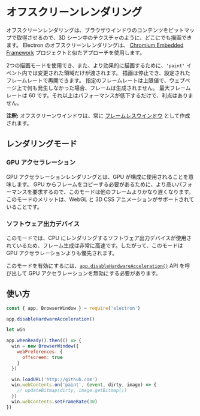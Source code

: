 # オフスクリーンレンダリング

オフスクリーンレンダリングは、ブラウザウインドウのコンテンツをビットマップで取得させるので、3D シーン中のテクスチャのように、どこにでも描画できます。 Electron のオフスクリーンレンダリングは、 [Chromium Embedded Framework](https://bitbucket.org/chromiumembedded/cef) プロジェクトと似たアプローチを使用します。

2つの描画モードを使用でき、また、より効果的に描画するために、`'paint'` イベント内では変更された領域だけが渡されます。 描画は停止でき、設定されたフレームレートで再開できます。 指定のフレームレートは上限値で、ウェブページ上で何も発生しなかった場合、フレームは生成されません。 最大フレームレートは 60 です。それ以上はパフォーマンスが低下するだけで、利点はありません。

**注釈:** オフスクリーンウインドウは、常に [フレームレスウインドウ](../api/frameless-window.md) として作成されます。

## レンダリングモード

### GPU アクセラレーション

GPU アクセラレーションレンダリングとは、GPU が構成に使用されることを意味します。 GPU からフレームをコピーする必要があるために、より高いパフォーマンスを要求するので、このモードは他のフレームよりかなり遅くなります。 このモードのメリットは、WebGL と 3D CSS アニメーションがサポートされていることです。

### ソフトウェア出力デバイス

このモードでは、CPU にレンダリングするソフトウェア出力デバイスが使用されているため、フレーム生成は非常に高速です。したがって、このモードは GPU アクセラレーションよりも優先されます。

このモードを有効にするには、[`app.disableHardwareAcceleration()`](../api/app.md#appdisablehardwareacceleration) API を呼び出して GPU アクセラレーションを無効にする必要があります。

## 使い方

```javascript
const { app, BrowserWindow } = require('electron')

app.disableHardwareAcceleration()

let win

app.whenReady().then(() => {
  win = new BrowserWindow({
    webPreferences: {
      offscreen: true
    }
  })

  win.loadURL('http://github.com')
  win.webContents.on('paint', (event, dirty, image) => {
    // updateBitmap(dirty, image.getBitmap())
  })
  win.webContents.setFrameRate(30)
})
```